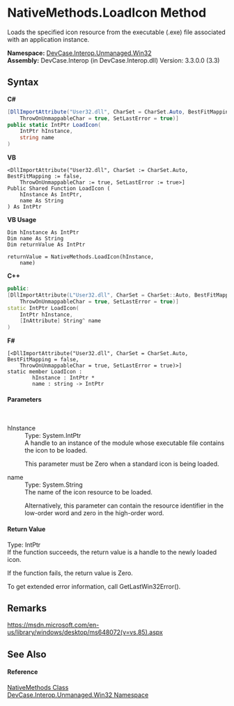 # NativeMethods.LoadIcon Method 
 

Loads the specified icon resource from the executable (.exe) file associated with an application instance.

**Namespace:**&nbsp;<a href="N_DevCase_Interop_Unmanaged_Win32">DevCase.Interop.Unmanaged.Win32</a><br />**Assembly:**&nbsp;DevCase.Interop (in DevCase.Interop.dll) Version: 3.3.0.0 (3.3)

## Syntax

**C#**<br />
``` C#
[DllImportAttribute("User32.dll", CharSet = CharSet.Auto, BestFitMapping = false, 
	ThrowOnUnmappableChar = true, SetLastError = true)]
public static IntPtr LoadIcon(
	IntPtr hInstance,
	string name
)
```

**VB**<br />
``` VB
<DllImportAttribute("User32.dll", CharSet := CharSet.Auto, BestFitMapping := false, 
	ThrowOnUnmappableChar := true, SetLastError := true>]
Public Shared Function LoadIcon ( 
	hInstance As IntPtr,
	name As String
) As IntPtr
```

**VB Usage**<br />
``` VB Usage
Dim hInstance As IntPtr
Dim name As String
Dim returnValue As IntPtr

returnValue = NativeMethods.LoadIcon(hInstance, 
	name)
```

**C++**<br />
``` C++
public:
[DllImportAttribute(L"User32.dll", CharSet = CharSet::Auto, BestFitMapping = false, 
	ThrowOnUnmappableChar = true, SetLastError = true)]
static IntPtr LoadIcon(
	IntPtr hInstance, 
	[InAttribute] String^ name
)
```

**F#**<br />
``` F#
[<DllImportAttribute("User32.dll", CharSet = CharSet.Auto, BestFitMapping = false, 
	ThrowOnUnmappableChar = true, SetLastError = true)>]
static member LoadIcon : 
        hInstance : IntPtr * 
        name : string -> IntPtr 

```


#### Parameters
&nbsp;<dl><dt>hInstance</dt><dd>Type: System.IntPtr<br />A handle to an instance of the module whose executable file contains the icon to be loaded. 

 This parameter must be Zero when a standard icon is being loaded.</dd><dt>name</dt><dd>Type: System.String<br />The name of the icon resource to be loaded. 

 Alternatively, this parameter can contain the resource identifier in the low-order word and zero in the high-order word.</dd></dl>

#### Return Value
Type: IntPtr<br />If the function succeeds, the return value is a handle to the newly loaded icon. 

 If the function fails, the return value is Zero. 

 To get extended error information, call GetLastWin32Error().

## Remarks
<a href="https://msdn.microsoft.com/en-us/library/windows/desktop/ms648072(v=vs.85).aspx" target="_blank">https://msdn.microsoft.com/en-us/library/windows/desktop/ms648072(v=vs.85).aspx</a>

## See Also


#### Reference
<a href="T_DevCase_Interop_Unmanaged_Win32_NativeMethods">NativeMethods Class</a><br /><a href="N_DevCase_Interop_Unmanaged_Win32">DevCase.Interop.Unmanaged.Win32 Namespace</a><br />